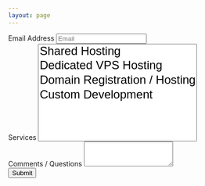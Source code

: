 ```yaml
---
layout: page
---
```


<style>
#exampleSelectInput1 {
  height: 200px;
}

select > option {
    font-size: x-large;
}
</style>

<form action="http://formspree.io/joshua.thorild.hull@gmail.com" method="POST">
<input type="hidden" name="_subject" value="Hull Cloud Concepts Contact Submission" />
<input type="hidden" name="_next" value="//joshua-hull.github.io/cloudconsulting/thank-you" />
<div class="form-group">
    <label for="exampleInputEmail1">Email Address</label>
    <input type="email" name="_replyto" class="form-control" id="exampleInputEmail1" placeholder="Email">
</div>
<div class="form-group">
    <label for="exampleSelectInput1">Services</label>
    <select multiple class="form-control" name="services" id="exampleSelectInput1">
      <option>Shared Hosting</option>
      <option>Dedicated VPS Hosting</option>
      <option>Domain Registration / Hosting</option>
      <option>Custom Development</option>
    </select>
</div>
<div class="form-group">
    <label for="exampleTextArea1">Comments / Questions</label>
    <textarea class="form-control" rows="3" name="comments" id="exampleTextArea1"></textarea>
</div>
<input type="text" name="_gotcha" style="display:none" />
<input type="submit" class="btn btn-default" value="Submit" />
</form>
